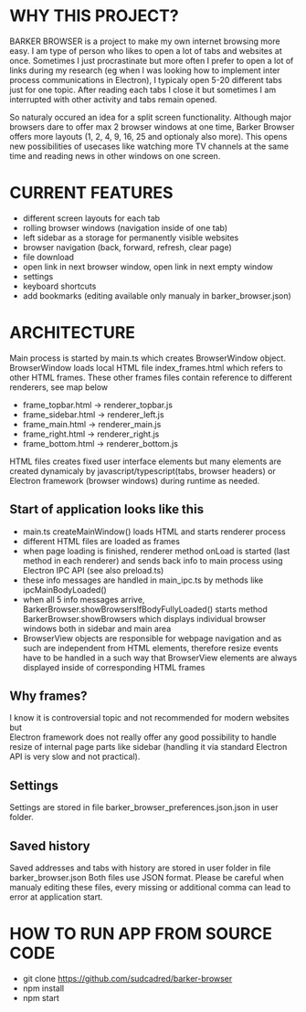 
# WHY THIS PROJECT?  

BARKER BROWSER is a project to make my own internet browsing more easy. 
I am type of person who likes to open a lot of tabs and websites at once. 
Sometimes I just procrastinate but more often I prefer to open a lot of links 
during my research (eg when I was looking how to implement inter process
communications in Electron), I typicaly open 5-20 different tabs just for one topic. 
After reading each tabs I close it but sometimes I am interrupted 
with other activity and tabs remain opened.

So naturaly occured an idea for a split screen functionality. 
Although major browsers dare to offer max 2 browser windows at one time, 
Barker Browser offers more layouts (1, 2, 4, 9, 16, 25 and optionaly also more). 
This opens new possibilities of usecases like watching more TV channels at the same time 
and reading news in other windows on one screen.

# CURRENT FEATURES
* different screen layouts for each tab
* rolling browser windows (navigation inside of one tab)
* left sidebar as a storage for permanently visible websites
* browser navigation (back, forward, refresh, clear page)
* file download
* open link in next browser window, open link in next empty window
* settings
* keyboard shortcuts
* add bookmarks (editing available only manualy in barker_browser.json)

# ARCHITECTURE

Main process is started by main.ts which creates BrowserWindow object.
BrowserWindow loads local HTML file index_frames.html which refers to other HTML frames. 
These other frames files contain reference to different renderers, see map below

* frame_topbar.html   -> renderer_topbar.js
* frame_sidebar.html  -> renderer_left.js
* frame_main.html     -> renderer_main.js
* frame_right.html    -> renderer_right.js
* frame_bottom.html   -> renderer_bottom.js

HTML files creates fixed user interface elements but many elements are created 
dynamicaly by javascript/typescript(tabs, browser headers) or Electron framework 
(browser windows) during runtime as needed.

## Start of application looks like this
* main.ts createMainWindow() loads HTML and starts renderer process
* different HTML files are loaded as frames
* when page loading is finished, renderer method onLoad is started 
  (last method in each renderer) and sends back info to main process 
  using Electron IPC API (see also preload.ts)
* these info messages are handled in main_ipc.ts by methods like ipcMainBodyLoaded()
* when all 5 info messages arrive, BarkerBrowser.showBrowsersIfBodyFullyLoaded() 
  starts method BarkerBrowser.showBrowsers which displays individual browser windows 
  both in sidebar and main area
* BrowserView objects are responsible for webpage navigation and as such are independent 
  from HTML elements, therefore resize events have to be handled in a such way that 
  BrowserView elements are always displayed inside of corresponding HTML frames

## Why frames? 
I know it is controversial topic and not recommended for modern websites but  
Electron framework does not really offer any good possibility to handle resize 
of internal page parts like sidebar (handling it via standard Electron API is 
very slow and not practical).

## Settings
Settings are stored in file barker_browser_preferences.json.json in user folder.

## Saved history
Saved addresses and tabs with history are stored in user folder in file barker_browser.json
Both files use JSON format.
Please be careful when manualy editing these files, every missing or additional comma 
can lead to error at application start.


# HOW TO RUN APP FROM SOURCE CODE

* git clone https://github.com/sudcadred/barker-browser
* npm install
* npm start
